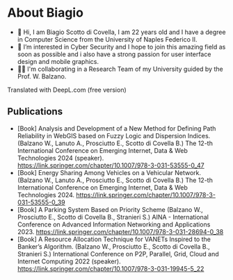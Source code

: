 # About Biagio

- 👋 Hi, I am Biagio Scotto di Covella, I am 22 years old and I have a degree in Computer Science from the University of Naples Federico II.
- 👀 I’m interested in Cyber Security and I hope to join this amazing field as soon as possible and i also have a strong passion for user interface design and mobile graphics.
- 👨‍💻 I'm collaborating in a Research Team of my University guided by the Prof. W. Balzano.

Translated with DeepL.com (free version)
## Publications

* [Book] Analysis and Development of a New Method for Defining Path Reliability in WebGIS based on Fuzzy Logic and Dispersion Indices. (Balzano W., Lanuto A., Prosciutto E., Scotto di Covella B.) The 12-th International Conference on Emerging Internet, Data & Web Technologies 2024 (speaker). https://link.springer.com/chapter/10.1007/978-3-031-53555-0_47
* [Book] Energy Sharing Among Vehicles on a Vehicular Network. (Balzano W., Lanuto A., Prosciutto E., Scotto di Covella B.) The 12-th International Conference on Emerging Internet, Data & Web Technologies 2024. https://link.springer.com/chapter/10.1007/978-3-031-53555-0_39
* [Book] A Parking System Based on Priority Scheme (Balzano W., Prosciutto E., Scotto di Covella B., Stranieri S.) AINA - International Conference on Advanced Information Networking and Applications 2023. https://link.springer.com/chapter/10.1007/978-3-031-28694-0_38
* [Book] A Resource Allocation Technique for VANETs Inspired to the Banker’s Algorithm. (Balzano W., Prosciutto E., Scotto di Covella B., Stranieri S.) International Conference on P2P, Parallel, Grid, Cloud and Internet Computing 2022 (speaker). https://link.springer.com/chapter/10.1007/978-3-031-19945-5_22
